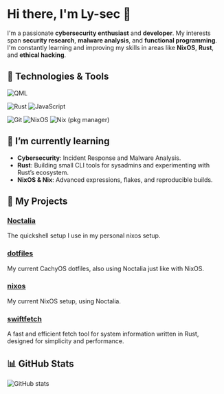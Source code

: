 # Hi there, I'm Ly-sec 👋

I'm a passionate **cybersecurity enthusiast** and **developer**. My interests span **security research**, **malware analysis**, and **functional programming**. I'm constantly learning and improving my skills in areas like **NixOS**, **Rust**, and **ethical hacking**.

## 🔧 Technologies & Tools

<!-- UI & Desktop -->
![QML](https://img.shields.io/badge/QML-41CD52?style=for-the-badge&logo=qt&logoColor=white)

<!-- Programming Languages -->
![Rust](https://img.shields.io/badge/Rust-000000?style=for-the-badge&logo=rust&logoColor=white)
![JavaScript](https://img.shields.io/badge/JavaScript-F7DF1E?style=for-the-badge&logo=javascript&logoColor=black)

<!-- Dev Tools & OS -->
![Git](https://img.shields.io/badge/Git-F05032?style=for-the-badge&logo=git&logoColor=white)
![NixOS](https://img.shields.io/badge/NixOS-5277C3?style=for-the-badge&logo=nixos&logoColor=white)
![Nix (pkg manager)](https://img.shields.io/badge/Nix-5277C3?style=for-the-badge&logo=nixos&logoColor=white)


## 🌱 I’m currently learning

- **Cybersecurity**: Incident Response and Malware Analysis.
- **Rust**: Building small CLI tools for sysadmins and experimenting with Rust’s ecosystem.
- **NixOS & Nix**: Advanced expressions, flakes, and reproducible builds.

## 🚀 My Projects

### [Noctalia](https://github.com/Ly-sec/Noctalia)
The quickshell setup I use in my personal nixos setup.

### [dotfiles](https://github.com/Ly-sec/dotfiles)
My current CachyOS dotfiles, also using Noctalia just like with NixOS.

### [nixos](https://github.com/Ly-sec/nixos)
My current NixOS setup, using Noctalia.

### [swiftfetch](https://github.com/Ly-sec/swiftfetch)
A fast and efficient fetch tool for system information written in Rust, designed for simplicity and performance.

## 📊 GitHub Stats

![GitHub stats](https://github-readme-stats.vercel.app/api?username=ly-sec&theme=ayu-mirage&show_icons=true&hide_border=false&count_private=true)

